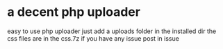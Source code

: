 # a decent php uploader
easy to use php uploader
just add a uploads folder in the installed dir
the css files are in the css.7z
if you have any issue post in issue
